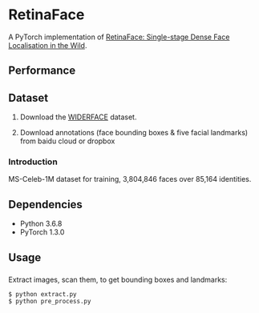 # RetinaFace

A PyTorch implementation of [RetinaFace: Single-stage Dense Face Localisation in the Wild](https://arxiv.org/abs/1905.00641).

## Performance


## Dataset

1. Download the [WIDERFACE](http://shuoyang1213.me/WIDERFACE/WiderFace_Results.html) dataset.

2. Download annotations (face bounding boxes & five facial landmarks) from baidu cloud or dropbox

### Introduction

MS-Celeb-1M dataset for training, 3,804,846 faces over 85,164 identities.


## Dependencies
- Python 3.6.8
- PyTorch 1.3.0

## Usage

### 
Extract images, scan them, to get bounding boxes and landmarks:
```bash
$ python extract.py
$ python pre_process.py
```
